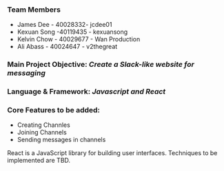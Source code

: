### Team Members

- James Dee - 40028332- jcdee01
- Kexuan Song  -40119435  - kexuansong
- Kelvin Chow - 40029677 - Wan Production
- Ali Abass - 40024647 - v2thegreat

### Main Project Objective: _Create a Slack-like website for messaging_

### Language & Framework: _Javascript and React_

### Core Features to be added: 
- Creating Channles
- Joining Channels
- Sending messages in channels

React is a JavaScript library for building user interfaces.
Techniques to be implemented are TBD.
